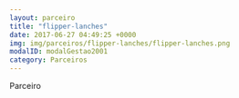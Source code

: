 ```yaml
---
layout: parceiro
title: "flipper-lanches"
date: 2017-06-27 04:49:25 +0000
img: img/parceiros/flipper-lanches/flipper-lanches.png
modalID: modalGestao2001
category: Parceiros
---
```

Parceiro